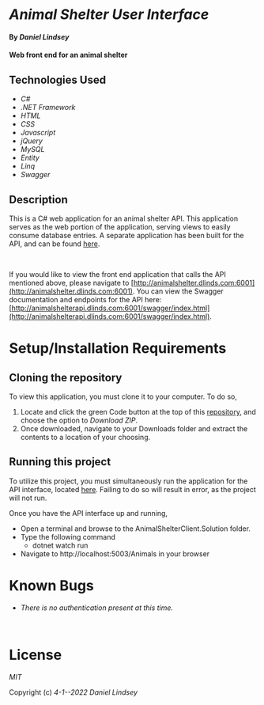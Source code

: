 # _Animal Shelter User Interface_

#### By _Daniel Lindsey_

#### Web front end for an animal shelter

## Technologies Used

- _C#_
- _.NET Framework_
- _HTML_
- _CSS_
- _Javascript_
- _jQuery_
- _MySQL_
- _Entity_
- _Linq_
- _Swagger_

## Description

This is a C# web application for an animal shelter API. This application serves as the web portion of the application, serving views to easily consume database entries. A separate application has been built for the API, and can be found [here](https://github.com/dlinds/AnimalShelterClient.Solution).

<br>

If you would like to view the front end application that calls the API mentioned above, please navigate to [http://animalshelter.dlinds.com:6001](http://animalshelter.dlinds.com:6001). You can view the Swagger documentation and endpoints for the API here: [http://animalshelterapi.dlinds.com:6001/swagger/index.html](http://animalshelterapi.dlinds.com:6001/swagger/index.html).

# Setup/Installation Requirements

## Cloning the repository

To view this application, you must clone it to your computer. To do so,

1. Locate and click the green Code button at the top of this [repository](https://github.com/dlinds/AnimalShelterClient.Solution), and choose the option to _Download ZIP_.
2. Once downloaded, navigate to your Downloads folder and extract the contents to a location of your choosing.

## Running this project

To utilize this project, you must simultaneously run the application for the API interface, located [here](https://github.com/dlinds/AnimalShelterClient.Solution). Failing to do so will result in error, as the project will not run.

Once you have the API interface up and running,
* Open a terminal and browse to the AnimalShelterClient.Solution folder.
* Type the following command
  * dotnet watch run
* Navigate to http://localhost:5003/Animals in your browser




# Known Bugs

- _There is no authentication present at this time._

<br>

# License

_MIT_

Copyright (c) _4-1--2022_ _Daniel Lindsey_
